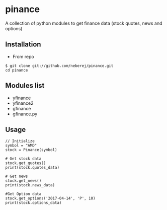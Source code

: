pinance
=========

A collection of python modules to get finance data (stock quotes, news and options)

## Installation


* From repo

```
$ git clone git://github.com/neberej/pinance.git
cd pinance
```

## Modules list

* yfinance
* yfinance2
* gfinance
* gfinance.py


## Usage

```
// Initialize
symbol = "AMD"
stock = Pinance(symbol)

# Get stock data
stock.get_quotes()
print(stock.quotes_data)

# Get news
stock.get_news()
print(stock.news_data)

#Get Option data
stock.get_options('2017-04-14', 'P', 10)
print(stock.options_data)
```